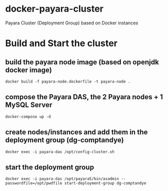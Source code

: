 # docker-payara-cluster
Payara Cluster (Deployment Group) based on Docker instances

# Build and Start the cluster
## build the payara node image (based on openjdk docker image)
`docker build -f payara-node.dockerfile -t payara-node .`
## compose the Payara DAS, the 2 Payara nodes + 1 MySQL Server
`docker-compose up -d`
## create nodes/instances and add them in the deployment group (dg-comptandye)
`docker exec -i payara-das /opt/config-cluster.sh`
## start the deployment group
`docker exec -i payara-das /opt/payara5/bin/asadmin --passwordfile=/opt/pwdfile start-deployment-group dg-comptandye`
